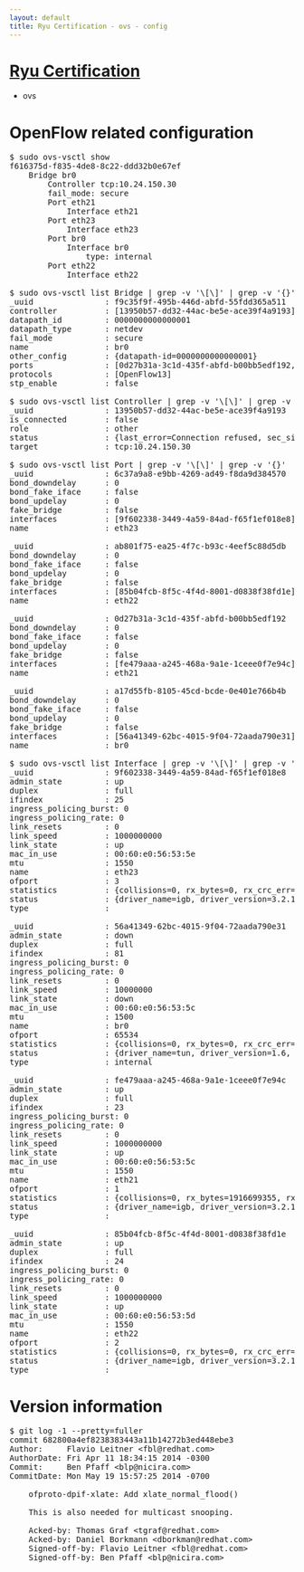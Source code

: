 ```yaml
---
layout: default
title: Ryu Certification - ovs - config
---
```

# [Ryu Certification](http://osrg.github.io/ryu/certification.html)
* ovs 

# OpenFlow related configuration
<pre>
$ sudo ovs-vsctl show
f616375d-f835-4de8-8c22-ddd32b0e67ef
    Bridge br0
        Controller tcp:10.24.150.30
        fail_mode: secure
        Port eth21
            Interface eth21
        Port eth23
            Interface eth23
        Port br0
            Interface br0
                type: internal
        Port eth22
            Interface eth22

$ sudo ovs-vsctl list Bridge | grep -v '\[\]' | grep -v '{}'
_uuid               : f9c35f9f-495b-446d-abfd-55fdd365a511
controller          : [13950b57-dd32-44ac-be5e-ace39f4a9193]
datapath_id         : 0000000000000001
datapath_type       : netdev
fail_mode           : secure
name                : br0
other_config        : {datapath-id=0000000000000001}
ports               : [0d27b31a-3c1d-435f-abfd-b00bb5edf192, 6c37a9a8-e9bb-4269-ad49-f8da9d384570, a17d55fb-8105-45cd-bcde-0e401e766b4b, ab801f75-ea25-4f7c-b93c-4eef5c88d5db]
protocols           : [OpenFlow13]
stp_enable          : false

$ sudo ovs-vsctl list Controller | grep -v '\[\]' | grep -v '{}'
_uuid               : 13950b57-dd32-44ac-be5e-ace39f4a9193
is_connected        : false
role                : other
status              : {last_error=Connection refused, sec_since_connect=556, sec_since_disconnect=2, state=BACKOFF}
target              : tcp:10.24.150.30

$ sudo ovs-vsctl list Port | grep -v '\[\]' | grep -v '{}'
_uuid               : 6c37a9a8-e9bb-4269-ad49-f8da9d384570
bond_downdelay      : 0
bond_fake_iface     : false
bond_updelay        : 0
fake_bridge         : false
interfaces          : [9f602338-3449-4a59-84ad-f65f1ef018e8]
name                : eth23

_uuid               : ab801f75-ea25-4f7c-b93c-4eef5c88d5db
bond_downdelay      : 0
bond_fake_iface     : false
bond_updelay        : 0
fake_bridge         : false
interfaces          : [85b04fcb-8f5c-4f4d-8001-d0838f38fd1e]
name                : eth22

_uuid               : 0d27b31a-3c1d-435f-abfd-b00bb5edf192
bond_downdelay      : 0
bond_fake_iface     : false
bond_updelay        : 0
fake_bridge         : false
interfaces          : [fe479aaa-a245-468a-9a1e-1ceee0f7e94c]
name                : eth21

_uuid               : a17d55fb-8105-45cd-bcde-0e401e766b4b
bond_downdelay      : 0
bond_fake_iface     : false
bond_updelay        : 0
fake_bridge         : false
interfaces          : [56a41349-62bc-4015-9f04-72aada790e31]
name                : br0

$ sudo ovs-vsctl list Interface | grep -v '\[\]' | grep -v '{}'
_uuid               : 9f602338-3449-4a59-84ad-f65f1ef018e8
admin_state         : up
duplex              : full
ifindex             : 25
ingress_policing_burst: 0
ingress_policing_rate: 0
link_resets         : 0
link_speed          : 1000000000
link_state          : up
mac_in_use          : 00:60:e0:56:53:5e
mtu                 : 1550
name                : eth23
ofport              : 3
statistics          : {collisions=0, rx_bytes=0, rx_crc_err=0, rx_dropped=0, rx_errors=0, rx_frame_err=0, rx_over_err=0, rx_packets=0, tx_bytes=1455585000, tx_dropped=0, tx_errors=0, tx_packets=970390}
status              : {driver_name=igb, driver_version=3.2.10-k, firmware_version=2.10-9}
type                : 

_uuid               : 56a41349-62bc-4015-9f04-72aada790e31
admin_state         : down
duplex              : full
ifindex             : 81
ingress_policing_burst: 0
ingress_policing_rate: 0
link_resets         : 0
link_speed          : 10000000
link_state          : down
mac_in_use          : 00:60:e0:56:53:5c
mtu                 : 1500
name                : br0
ofport              : 65534
statistics          : {collisions=0, rx_bytes=0, rx_crc_err=0, rx_dropped=0, rx_errors=0, rx_frame_err=0, rx_over_err=0, rx_packets=0, tx_bytes=0, tx_dropped=0, tx_errors=0, tx_packets=0}
status              : {driver_name=tun, driver_version=1.6, firmware_version=N/A}
type                : internal

_uuid               : fe479aaa-a245-468a-9a1e-1ceee0f7e94c
admin_state         : up
duplex              : full
ifindex             : 23
ingress_policing_burst: 0
ingress_policing_rate: 0
link_resets         : 0
link_speed          : 1000000000
link_state          : up
mac_in_use          : 00:60:e0:56:53:5c
mtu                 : 1550
name                : eth21
ofport              : 1
statistics          : {collisions=0, rx_bytes=1916699355, rx_crc_err=0, rx_dropped=0, rx_errors=0, rx_frame_err=0, rx_over_err=0, rx_packets=1283211, tx_bytes=0, tx_dropped=0, tx_errors=0, tx_packets=0}
status              : {driver_name=igb, driver_version=3.2.10-k, firmware_version=2.10-9}
type                : 

_uuid               : 85b04fcb-8f5c-4f4d-8001-d0838f38fd1e
admin_state         : up
duplex              : full
ifindex             : 24
ingress_policing_burst: 0
ingress_policing_rate: 0
link_resets         : 0
link_speed          : 1000000000
link_state          : up
mac_in_use          : 00:60:e0:56:53:5d
mtu                 : 1550
name                : eth22
ofport              : 2
statistics          : {collisions=0, rx_bytes=0, rx_crc_err=0, rx_dropped=0, rx_errors=0, rx_frame_err=0, rx_over_err=0, rx_packets=0, tx_bytes=671336608, tx_dropped=0, tx_errors=0, tx_packets=449567}
status              : {driver_name=igb, driver_version=3.2.10-k, firmware_version=2.10-9}
type                : 
</pre>

# Version information
<pre>
$ git log -1 --pretty=fuller
commit 682800a4ef8238383443a11b14272b3ed448ebe3
Author:     Flavio Leitner &lt;fbl@redhat.com&gt;
AuthorDate: Fri Apr 11 18:34:15 2014 -0300
Commit:     Ben Pfaff &lt;blp@nicira.com&gt;
CommitDate: Mon May 19 15:57:25 2014 -0700

    ofproto-dpif-xlate: Add xlate_normal_flood&#40;&#41;
    
    This is also needed for multicast snooping.
    
    Acked-by: Thomas Graf &lt;tgraf@redhat.com&gt;
    Acked-by: Daniel Borkmann &lt;dborkman@redhat.com&gt;
    Signed-off-by: Flavio Leitner &lt;fbl@redhat.com&gt;
    Signed-off-by: Ben Pfaff &lt;blp@nicira.com&gt;
</pre>
